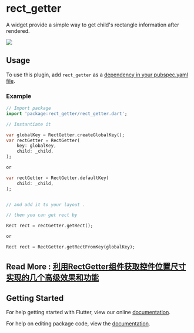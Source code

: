 # rect_getter

A widget provide a simple way to get child&#x27;s rectangle information after rendered.

![](https://github.com/debuggerx01/rect_getter/blob/master/example/demo.gif?raw=true)

## Usage
To use this plugin, add `rect_getter` as a [dependency in your pubspec.yaml file](https://flutter.io/platform-plugins/).

### Example

``` dart
// Import package
import 'package:rect_getter/rect_getter.dart';

// Instantiate it

var globalKey = RectGetter.createGlobalKey();
var rectGetter = RectGetter(
    key: globalKey,
    child: _child,
);

or

var rectGetter = RectGetter.defaultKey(
    child: _child,
);


// and add it to your layout .

// then you can get rect by

Rect rect = rectGetter.getRect();

or

Rect rect = RectGetter.getRectFromKey(globalKey);


```

## Read More : [利用RectGetter组件获取控件位置尺寸实现的几个高级效果和功能](https://juejin.im/post/5b6375f8e51d45190f4af4c2)


## Getting Started

For help getting started with Flutter, view our online [documentation](https://flutter.io/).

For help on editing package code, view the [documentation](https://flutter.io/developing-packages/).
